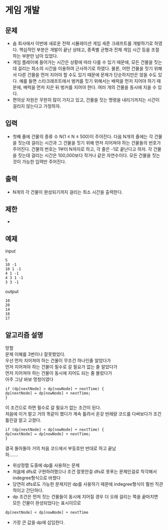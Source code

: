 # 게임 개발

## 문제

- 숌 회사에서 이번에 새로운 전략 시뮬레이션 게임 세준 크래프트를 개발하기로 하였다. 핵심적인 부분은 개발이 끝난 상태고, 종족별 균형과 전체 게임 시간 등을 조절하는 부분만 남아 있었다.
- 게임 플레이에 들어가는 시간은 상황에 따라 다를 수 있기 때문에, 모든 건물을 짓는데 걸리는 최소의 시간을 이용하여 근사하기로 하였다. 물론, 어떤 건물을 짓기 위해서 다른 건물을 먼저 지어야 할 수도 있기 때문에 문제가 단순하지만은 않을 수도 있다. 예를 들면 스타크래프트에서 벙커를 짓기 위해서는 배럭을 먼저 지어야 하기 때문에, 배럭을 먼저 지은 뒤 벙커를 지어야 한다. 여러 개의 건물을 동시에 지을 수 있다.
- 편의상 자원은 무한히 많이 가지고 있고, 건물을 짓는 명령을 내리기까지는 시간이 걸리지 않는다고 가정하자.



## 입력

- 첫째 줄에 건물의 종류 수 N(1 ≤ N ≤ 500)이 주어진다. 다음 N개의 줄에는 각 건물을 짓는데 걸리는 시간과 그 건물을 짓기 위해 먼저 지어져야 하는 건물들의 번호가 주어진다. 건물의 번호는 1부터 N까지로 하고, 각 줄은 -1로 끝난다고 하자. 각 건물을 짓는데 걸리는 시간은 100,000보다 작거나 같은 자연수이다. 모든 건물을 짓는 것이 가능한 입력만 주어진다.

## 출력

- N개의 각 건물이 완성되기까지 걸리는 최소 시간을 출력한다.



## 제한 

- 

## 예제

input
``` 
5
10 -1
10 1 -1
4 1 -1
4 3 1 -1
3 3 -1
```
output
``` 
10
20
14
18
17
```

## 알고리즘 설명
망할  
문제 이해를 3번이나 잘못했었다.  
우선 먼저 지어져야 하는 건물이 무조건 하나인줄 알았다가  
먼저 지어져야 하는 건물이 필수로 갈 필요가 없는 줄 알았다가  
먼저 지어져야 하는 건물이 동시에 지어도 되는 줄 몰랐다가  
아주 그냥 바보 멍청이였다  

```  
if (dp[nextNode] > dp[nowNode] + nextTime) {
dp[nextNode] = dp[nowNode] + nextTime;
}
```  
이 조건으로 하면 필수로 갈 필요가 없는 조건이 된다.  
처음에 이거 말고 거의 똑같이 했다가 계속 틀려서 온갖 반례랑 코드를   다써보다가 조건 틀린걸 알고 고쳤다.  
```  
if (dp[nextNode] < dp[nowNode] + nextTime) {
dp[nextNode] = dp[nowNode] + nextTime;
}
```  
결국 돌아돌아 거의 처음 코드에서 부등호만 반대로 하고 끝남  
하.......  

- 위상정렬 도중에 dp를 사용하는 문제
- 처음에 dfs로 구현하려했으나 조건 잘못안걸 dfs로 못푸는 문제인걸로 착각해서 indegree형식으로 바꿨다
- 당연히 dfs로도 가능한 문제지만 dp를 사용하기 때문에 indegree형식이 훨씬 직관적이고 간단하다.
- dp 조건은 먼저 짓는 건물들이 동시에 지어질 경우 더 오래 걸리는 쪽을 끝마치면 모든 건물이 완성되었다는 표시이므로 
```
dp[nextNode] < dp[nowNode] + nextTime
```
- 가장 큰 값을 dp에 삽입한다.

